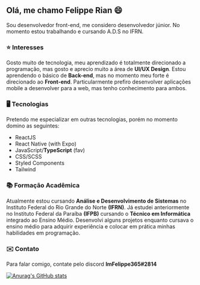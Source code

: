 ## Olá, me chamo **Felippe Rian** 😄
Sou desenvolvedor front-end, me considero desenvolvedor júnior. No momento estou trabalhando e cursando A.D.S no IFRN. 

### ⭐ Interesses
Gosto muito de tecnologia, meu aprendizado é totalmente direcionado a programação, mas gosto e aprecio muito a área de **UI/UX Design**.
Estou aprendendo o básico de **Back-end**, mas no momento meu forte é direcionado ao **Front-end**. 
Particularmente prefiro desenvolver aplicações mobile a desenvolver para a web, mas tenho conhecimento para ambos.

### 🖥️ Tecnologias
Pretendo me especializar em outras tecnologias, porém no momento domino as seguintes:

- ReactJS
- React Native (with Expo)
- JavaScript/**TypeScript** (fav)
- CSS/SCSS
- Styled Components
- Tailwind

### 📚 Formação Acadêmica
Atualmente estou cursando **Análise e Desenvolvimento de Sistemas** no Instituto Federal do Rio Grande do Norte **(IFRN)**.
Já estudei anteriormente no Instituto Federal da Paraíba **(IFPB)** cursando o **Técnico em Informática** integrado ao Ensino Médio.
Desenvolvi alguns projetos enquanto cursava o ensino médio para adquirir experiência e colocar em prática minhas habilidades em programação.

### ✉️ Contato
Para falar comigo, contate pelo discord **ImFelippe365#2814**


[![Anurag's GitHub stats](https://github-readme-stats.vercel.app/api?username=imfelippe365)](https://github.com/anuraghazra/github-readme-stats&show_icons=true&theme=dark)
